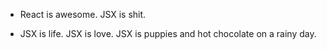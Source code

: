 - React is awesome. JSX is shit.

- JSX is life. JSX is love. JSX is puppies and hot chocolate on a rainy day.